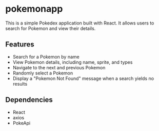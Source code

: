 # pokemonapp

This is a simple Pokedex application built with React. It allows users to search for Pokemon and view their details.

## Features

- Search for a Pokemon by name
- View Pokemon details, including name, sprite, and types
- Navigate to the next and previous Pokemon
- Randomly select a Pokemon
- Display a "Pokemon Not Found" message when a search yields no results

## Dependencies
- React
- axios
- PokeApi
